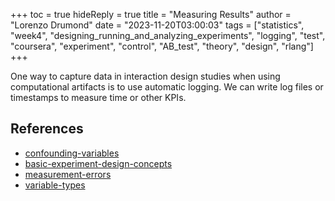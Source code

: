 +++
toc = true
hideReply = true
title = "Measuring Results"
author = "Lorenzo Drumond"
date = "2023-11-20T03:00:03"
tags = ["statistics",  "week4",  "designing_running_and_analyzing_experiments",  "logging",  "test",  "coursera",  "experiment",  "control",  "AB_test",  "theory",  "design",  "rlang"]
+++


One way to capture data in interaction design studies when using computational artifacts is to use automatic logging.
We can write log files or timestamps to measure time or other KPIs.

## References
- [confounding-variables](/wiki/confounding-variables/)
- [basic-experiment-design-concepts](/wiki/basic-experiment-design-concepts/)
- [measurement-errors](/wiki/measurement-errors/)
- [variable-types](/wiki/variable-types/)
